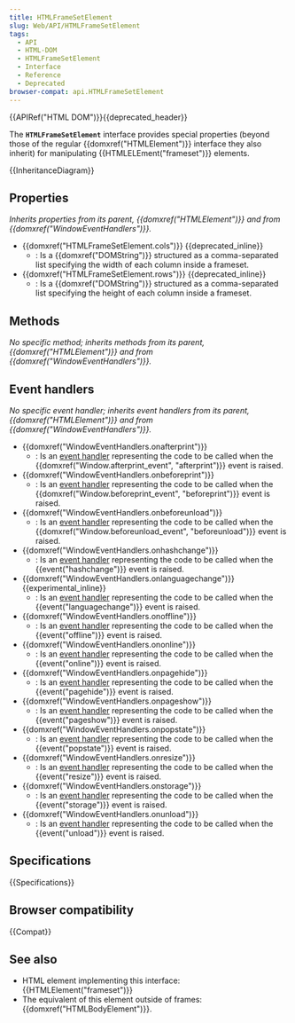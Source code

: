```yaml
---
title: HTMLFrameSetElement
slug: Web/API/HTMLFrameSetElement
tags:
  - API
  - HTML-DOM
  - HTMLFrameSetElement
  - Interface
  - Reference
  - Deprecated
browser-compat: api.HTMLFrameSetElement
---
```

{{APIRef("HTML DOM")}}{{deprecated_header}}

The **`HTMLFrameSetElement`** interface provides special properties (beyond those of the regular {{domxref("HTMLElement")}} interface they also inherit) for manipulating {{HTMLELEment("frameset")}} elements.

{{InheritanceDiagram}}

## Properties

_Inherits properties from its parent, {{domxref("HTMLElement")}} and from {{domxref("WindowEventHandlers")}}._

- {{domxref("HTMLFrameSetElement.cols")}} {{deprecated_inline}}
  - : Is a {{domxref("DOMString")}} structured as a comma-separated list specifying the width of each column inside a frameset.
- {{domxref("HTMLFrameSetElement.rows")}} {{deprecated_inline}}
  - : Is a {{domxref("DOMString")}} structured as a comma-separated list specifying the height of each column inside a frameset.

## Methods

_No specific method; inherits methods from its parent, {{domxref("HTMLElement")}} and from {{domxref("WindowEventHandlers")}}._

## Event handlers

_No specific event handler; inherits event handlers from its parent, {{domxref("HTMLElement")}} and from {{domxref("WindowEventHandlers")}}._

- {{domxref("WindowEventHandlers.onafterprint")}}
  - : Is an [event handler](/en-US/docs/Web/Events/Event_handlers) representing the code to be called when the {{domxref("Window.afterprint_event", "afterprint")}} event is raised.
- {{domxref("WindowEventHandlers.onbeforeprint")}}
  - : Is an [event handler](/en-US/docs/Web/Events/Event_handlers) representing the code to be called when the {{domxref("Window.beforeprint_event", "beforeprint")}} event is raised.
- {{domxref("WindowEventHandlers.onbeforeunload")}}
  - : Is an [event handler](/en-US/docs/Web/Events/Event_handlers) representing the code to be called when the {{domxref("Window.beforeunload_event", "beforeunload")}} event is raised.
- {{domxref("WindowEventHandlers.onhashchange")}}
  - : Is an [event handler](/en-US/docs/Web/Events/Event_handlers) representing the code to be called when the {{event("hashchange")}} event is raised.
- {{domxref("WindowEventHandlers.onlanguagechange")}} {{experimental_inline}}
  - : Is an [event handler](/en-US/docs/Web/Events/Event_handlers) representing the code to be called when the {{event("languagechange")}} event is raised.
- {{domxref("WindowEventHandlers.onoffline")}}
  - : Is an [event handler](/en-US/docs/Web/Events/Event_handlers) representing the code to be called when the {{event("offline")}} event is raised.
- {{domxref("WindowEventHandlers.ononline")}}
  - : Is an [event handler](/en-US/docs/Web/Events/Event_handlers) representing the code to be called when the {{event("online")}} event is raised.
- {{domxref("WindowEventHandlers.onpagehide")}}
  - : Is an [event handler](/en-US/docs/Web/Events/Event_handlers) representing the code to be called when the {{event("pagehide")}} event is raised.
- {{domxref("WindowEventHandlers.onpageshow")}}
  - : Is an [event handler](/en-US/docs/Web/Events/Event_handlers) representing the code to be called when the {{event("pageshow")}} event is raised.
- {{domxref("WindowEventHandlers.onpopstate")}}
  - : Is an [event handler](/en-US/docs/Web/Events/Event_handlers) representing the code to be called when the {{event("popstate")}} event is raised.
- {{domxref("WindowEventHandlers.onresize")}}
  - : Is an [event handler](/en-US/docs/Web/Events/Event_handlers) representing the code to be called when the {{event("resize")}} event is raised.
- {{domxref("WindowEventHandlers.onstorage")}}
  - : Is an [event handler](/en-US/docs/Web/Events/Event_handlers) representing the code to be called when the {{event("storage")}} event is raised.
- {{domxref("WindowEventHandlers.onunload")}}
  - : Is an [event handler](/en-US/docs/Web/Events/Event_handlers) representing the code to be called when the {{event("unload")}} event is raised.

## Specifications

{{Specifications}}

## Browser compatibility

{{Compat}}

## See also

- HTML element implementing this interface: {{HTMLElement("frameset")}}
- The equivalent of this element outside of frames: {{domxref("HTMLBodyElement")}}.

